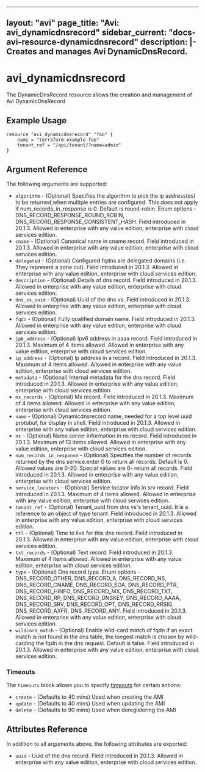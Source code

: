 <!--
    Copyright 2021 VMware, Inc.
    SPDX-License-Identifier: Mozilla Public License 2.0
-->
---
layout: "avi"
page_title: "Avi: avi_dynamicdnsrecord"
sidebar_current: "docs-avi-resource-dynamicdnsrecord"
description: |-
  Creates and manages Avi DynamicDnsRecord.
---

# avi_dynamicdnsrecord

The DynamicDnsRecord resource allows the creation and management of Avi DynamicDnsRecord

## Example Usage

```hcl
resource "avi_dynamicdnsrecord" "foo" {
    name = "terraform-example-foo"
    tenant_ref = "/api/tenant/?name=admin"
}
```

## Argument Reference

The following arguments are supported:

* `algorithm` - (Optional) Specifies the algorithm to pick the ip address(es) to be returned,when multiple entries are configured. This does not apply if num_records_in_response is 0. Default is round-robin. Enum options - DNS_RECORD_RESPONSE_ROUND_ROBIN, DNS_RECORD_RESPONSE_CONSISTENT_HASH. Field introduced in 20.1.3. Allowed in enterprise with any value edition, enterprise with cloud services edition.
* `cname` - (Optional) Canonical name in cname record. Field introduced in 20.1.3. Allowed in enterprise with any value edition, enterprise with cloud services edition.
* `delegated` - (Optional) Configured fqdns are delegated domains (i.e. They represent a zone cut). Field introduced in 20.1.3. Allowed in enterprise with any value edition, enterprise with cloud services edition.
* `description` - (Optional) Details of dns record. Field introduced in 20.1.3. Allowed in enterprise with any value edition, enterprise with cloud services edition.
* `dns_vs_uuid` - (Optional) Uuid of the dns vs. Field introduced in 20.1.3. Allowed in enterprise with any value edition, enterprise with cloud services edition.
* `fqdn` - (Optional) Fully qualified domain name. Field introduced in 20.1.3. Allowed in enterprise with any value edition, enterprise with cloud services edition.
* `ip6_address` - (Optional) Ipv6 address in aaaa record. Field introduced in 20.1.3. Maximum of 4 items allowed. Allowed in enterprise with any value edition, enterprise with cloud services edition.
* `ip_address` - (Optional) Ip address in a record. Field introduced in 20.1.3. Maximum of 4 items allowed. Allowed in enterprise with any value edition, enterprise with cloud services edition.
* `metadata` - (Optional) Internal metadata for the dns record. Field introduced in 20.1.3. Allowed in enterprise with any value edition, enterprise with cloud services edition.
* `mx_records` - (Optional) Mx record. Field introduced in 20.1.3. Maximum of 4 items allowed. Allowed in enterprise with any value edition, enterprise with cloud services edition.
* `name` - (Optional) Dynamicdnsrecord name, needed for a top level uuid protobuf, for display in shell. Field introduced in 20.1.3. Allowed in enterprise with any value edition, enterprise with cloud services edition.
* `ns` - (Optional) Name server information in ns record. Field introduced in 20.1.3. Maximum of 13 items allowed. Allowed in enterprise with any value edition, enterprise with cloud services edition.
* `num_records_in_response` - (Optional) Specifies the number of records returned by the dns service.enter 0 to return all records. Default is 0. Allowed values are 0-20. Special values are 0- return all records. Field introduced in 20.1.3. Allowed in enterprise with any value edition, enterprise with cloud services edition.
* `service_locators` - (Optional) Service locator info in srv record. Field introduced in 20.1.3. Maximum of 4 items allowed. Allowed in enterprise with any value edition, enterprise with cloud services edition.
* `tenant_ref` - (Optional) Tenant_uuid from dns vs's tenant_uuid. It is a reference to an object of type tenant. Field introduced in 20.1.3. Allowed in enterprise with any value edition, enterprise with cloud services edition.
* `ttl` - (Optional) Time to live for this dns record. Field introduced in 20.1.3. Allowed in enterprise with any value edition, enterprise with cloud services edition.
* `txt_records` - (Optional) Text record. Field introduced in 20.1.3. Maximum of 4 items allowed. Allowed in enterprise with any value edition, enterprise with cloud services edition.
* `type` - (Optional) Dns record type. Enum options - DNS_RECORD_OTHER, DNS_RECORD_A, DNS_RECORD_NS, DNS_RECORD_CNAME, DNS_RECORD_SOA, DNS_RECORD_PTR, DNS_RECORD_HINFO, DNS_RECORD_MX, DNS_RECORD_TXT, DNS_RECORD_RP, DNS_RECORD_DNSKEY, DNS_RECORD_AAAA, DNS_RECORD_SRV, DNS_RECORD_OPT, DNS_RECORD_RRSIG, DNS_RECORD_AXFR, DNS_RECORD_ANY. Field introduced in 20.1.3. Allowed in enterprise with any value edition, enterprise with cloud services edition.
* `wildcard_match` - (Optional) Enable wild-card match of fqdn  if an exact match is not found in the dns table, the longest match is chosen by wild-carding the fqdn in the dns request. Default is false. Field introduced in 20.1.3. Allowed in enterprise with any value edition, enterprise with cloud services edition.


### Timeouts

The `timeouts` block allows you to specify [timeouts](https://www.terraform.io/docs/configuration/resources.html#timeouts) for certain actions:

* `create` - (Defaults to 40 mins) Used when creating the AMI
* `update` - (Defaults to 40 mins) Used when updating the AMI
* `delete` - (Defaults to 90 mins) Used when deregistering the AMI

## Attributes Reference

In addition to all arguments above, the following attributes are exported:

* `uuid` -  Uuid of the dns record. Field introduced in 20.1.3. Allowed in enterprise with any value edition, enterprise with cloud services edition.

